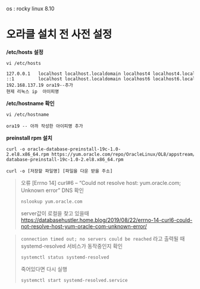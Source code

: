os : rocky linux 8.10

# 오라클 설치 전 사전 설정

**/etc/hosts 설정**
```
vi /etc/hosts

127.0.0.1   localhost localhost.localdomain localhost4 localhost4.localdomain4
::1         localhost localhost.localdomain localhost6 localhost6.localdomain6
192.168.137.19 ora19--추가
현제 리눅스 ip  아이피명
```

**/etc/hostname 확인**
```
vi /etc/hostname

ora19 -- 아까 작성한 아이피명 추가
```

**preinstall rpm 설치**
```shell
curl -o oracle-database-preinstall-19c-1.0-2.el8.x86_64.rpm https://yum.oracle.com/repo/OracleLinux/OL8/appstream/x86_64/getPackage/oracle-database-preinstall-19c-1.0-2.el8.x86_64.rpm

curl -o [저장할 파일명] [파일을 다운 받을 주소]
```

> 오류
> [Errno 14] curl#6 – “Could not resolve host: yum.oracle.com; Unknown error”
> DNS 확인
> ```shell
> nslookup yum.oracle.com
> ```
> server값이 로컬을 찾고 있을때
> https://databasehustler.home.blog/2019/08/22/errno-14-curl6-could-not-resolve-host-yum-oracle-com-unknown-error/

>`connection timed out; no servers could be reached` 라고 출력될 때
>systemd-resolved 서비스가 동작중인지 확인
>```shell
>systemctl status systemd-resolved
>```
>죽어있다면 다시 실행
>```shell
>systemctl start systemd-resolved.service
>```